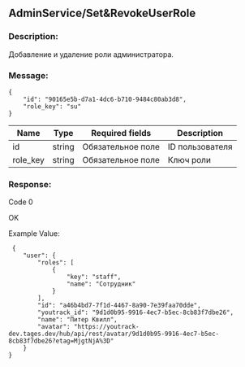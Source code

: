 ## AdminService/Set&RevokeUserRole
### Description:

Добавление и удаление роли администратора.

### Message:
```
{
    "id": "90165e5b-d7a1-4dc6-b710-9484c80ab3d8",
    "role_key": "su"
}
```

|Name | Type | Required fields | Description |
|---|-----|---------------|-----------|
|id|string|Обязательное поле|ID пользователя|
|role_key|string|Обязательное поле|Ключ роли|



### Response:

Code 0

OK

Example Value:

```
 {
    "user": {
        "roles": [
            {
                "key": "staff",
                "name": "Сотрудник"
            }
        ],
        "id": "a46b4bd7-7f1d-4467-8a90-7e39faa70dde",
        "youtrack_id": "9d1d0b95-9916-4ec7-b5ec-8cb83f7dbe26",
        "name": "Питер Квилл",
        "avatar": "https://youtrack-dev.tages.dev/hub/api/rest/avatar/9d1d0b95-9916-4ec7-b5ec-8cb83f7dbe26?etag=MjgtNjA%3D"
    }
}
```



